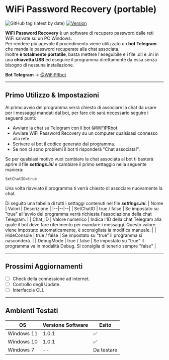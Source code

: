 # WiFi Password Recovery (portable)

![GitHub tag (latest by date)](https://img.shields.io/github/v/tag/Criper98/WiFi-Password-Recovery?color=10&label=Release)
[![Version](https://img.shields.io/badge/OS-Windows-orange)]()

**WiFi Password Recovery** è un software di recupero password dalle reti WiFi salvate su un PC Windows.  
Per rendere più agevole il procedimento viene utilizzato un **bot Telegram** che manda le password recuperate alla chat associata.  
Inoltre **è totalmente portatile**, basta mettere l'eseguibile e i file .dll e .ini in una **chiavetta USB** ed eseguire il programma direttamente da essa senza bisogno di nessuna installazione.

**Bot Telegram** -> [@WiFiPRbot](https://t.me/WiFiPRbot)

----
## Primo Utilizzo & Impostazioni

Al primo avvio del programma verrà chiesto di associare la chat da usare per i messaggi mandati dal bot, per fare ciò sarà necessario seguire i seguenti punti:
- Avviare la chat su Telegram con il bot [@WiFiPRbot](https://t.me/WiFiPRbot).
- Avviare WiFi Password Recovery su un computer qualsisasi connesso alla rete.
- Scrivere al bot il codice generato dal programma.
- Se non ci sono problemi il bot ti risponderà "Chat associata!".

Se per qualsiasi motivo vuoi cambiare la chat associata al bot ti basterà aprire il file ***settings.ini*** e cambiare il primo settaggio nella seguente maniera:
```
SetChatID=true
```
Una volta riavviato il programma ti verrà chiesto di associare nuovamente la chat.

Di seguito una tabella di tutti i settaggi contenuti nel file ***settings.ini***:
| Nome | Valori | Descrizione |
|--|--|--|
| SetChatID | true / false | Se impostato su "true" all'avvio del programma verrà richiesta l'associazione della chat Telegram. |
| Chat_ID | Valore numerico | Indica l'ID della chat Telegram alla quale il bot deve fare riferimento per mandare i messaggi. Questo valore viene impostato automaticamente, è sconsigliata la modifica manuale. |
| HideConsole | true / false | Se impostato su "true" il programma si nasconderà. |
| DebugMode | true / false | Se impostato su "true" il programma va in modalità Debug. Si consiglia di tenerlo sempre "false" |

----
## Prossimi Aggiornamenti

- [ ] Check della connessione ad internet.
- [ ] Controllo degli Update.
- [ ] Interfaccia CLI.

----
## Ambienti Testati

| OS | Versione Software | Esito |
|--|--|--|
| Windows 11 | 1.0.1 | ✅ |
| Windows 10 | 1.0.1 | ✅ |
| Windows 7 | -- | Da testare |
